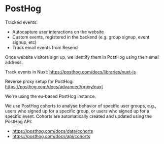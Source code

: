 # PostHog

Tracked events:

- Autocapture user interactions on the website
- Custom events, registered in the backend (e.g. group signup, event signup, etc)
- Track email events from Resend

Once website visitors sign up, we identify them in PostHog using their email address.

Track events in Nuxt: https://posthog.com/docs/libraries/nuxt-js

Reverse proxy setup for PostHog: https://posthog.com/docs/advanced/proxy/nuxt

We're using the eu-based PostHog instance.

We use PostHog cohorts to analyse behavior of specific user groups, e.g., users who signed up for a specific group, or users who signed up for a specific event. Cohorts are automatically created and updated using the PostHog API:

- https://posthog.com/docs/data/cohorts
- https://posthog.com/docs/api/cohorts
